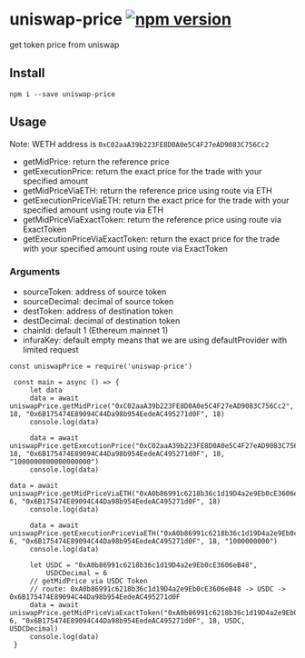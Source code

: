 # uniswap-price [![npm version](https://badge.fury.io/js/uniswap-price.svg)](https://badge.fury.io/js/uniswap-price)
get token price from uniswap

## Install 
```
npm i --save uniswap-price
```

## Usage

Note: WETH address is `0xC02aaA39b223FE8D0A0e5C4F27eAD9083C756Cc2`

- getMidPrice: return the reference price
- getExecutionPrice: return the exact price for the trade with your specified amount
- getMidPriceViaETH: return the reference price using route via ETH
- getExecutionPriceViaETH: return the exact price for the trade with your specified amount using route via ETH
- getMidPriceViaExactToken: return the reference price using route via ExactToken
- getExecutionPriceViaExactToken: return the exact price for the trade with your specified amount using route via ExactToken

### Arguments
- sourceToken: address of source token
- sourceDecimal: decimal of source token
- destToken: address of destination token
- destDecimal: decimal of destination token
- chainId: default 1 (Ethereum mainnet 1)
- infuraKey: default empty means that we are using defaultProvider with limited request

```nodejs
const uniswapPrice = require('uniswap-price')

 const main = async () => {
     let data
     data = await uniswapPrice.getMidPrice("0xC02aaA39b223FE8D0A0e5C4F27eAD9083C756Cc2", 18, "0x6B175474E89094C44Da98b954EedeAC495271d0F", 18)
     console.log(data)

     data = await uniswapPrice.getExecutionPrice("0xC02aaA39b223FE8D0A0e5C4F27eAD9083C756Cc2", 18, "0x6B175474E89094C44Da98b954EedeAC495271d0F", 18, "1000000000000000000")
     console.log(data)

data = await uniswapPrice.getMidPriceViaETH("0xA0b86991c6218b36c1d19D4a2e9Eb0cE3606eB48", 6, "0x6B175474E89094C44Da98b954EedeAC495271d0F", 18)
     console.log(data)

     data = await uniswapPrice.getExecutionPriceViaETH("0xA0b86991c6218b36c1d19D4a2e9Eb0cE3606eB48", 6, "0x6B175474E89094C44Da98b954EedeAC495271d0F", 18, "1000000000")
     console.log(data)
     
     let USDC = "0xA0b86991c6218b36c1d19D4a2e9Eb0cE3606eB48",
         USDCDecimal = 6
     // getMidPrice via USDC Token
     // route: 0xA0b86991c6218b36c1d19D4a2e9Eb0cE3606eB48 -> USDC -> 0x6B175474E89094C44Da98b954EedeAC495271d0F
     data = await uniswapPrice.getMidPriceViaExactToken("0xA0b86991c6218b36c1d19D4a2e9Eb0cE3606eB48", 6, "0x6B175474E89094C44Da98b954EedeAC495271d0F", 18, USDC, USDCDecimal)
     console.log(data)
 }
```

